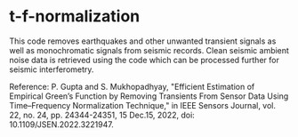 # t-f-normalization
This code removes earthquakes and other unwanted transient signals as well as monochromatic signals from seismic records.
Clean seismic ambient noise data is retrieved using the code which can be processed further for seismic interferometry.

Reference:
P. Gupta and S. Mukhopadhyay, "Efficient Estimation of Empirical Green’s Function by Removing Transients From Sensor Data
Using Time–Frequency Normalization Technique," in IEEE Sensors Journal, vol. 22, no. 24, pp. 24344-24351,
15 Dec.15, 2022, doi: 10.1109/JSEN.2022.3221947.
